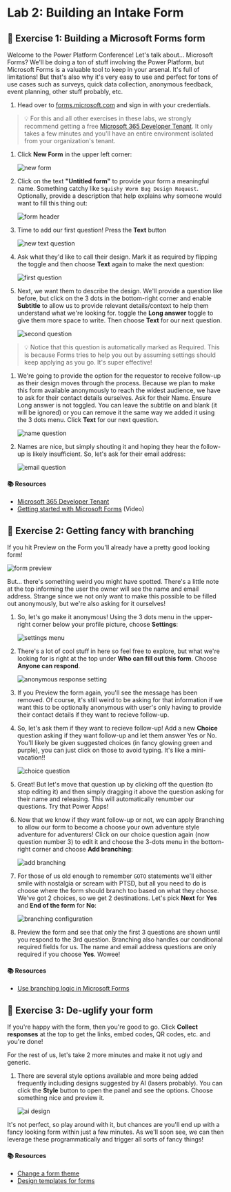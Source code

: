 # Lab 2: Building an Intake Form

## :rocket: Exercise 1: Building a Microsoft Forms form

Welcome to the Power Platform Conference! Let's talk about... Microsoft Forms? We'll be doing a ton of stuff involving the Power Platform, but Microsoft Forms is a valuable tool to keep in your arsenal. It's full of limitations! But that's also why it's very easy to use and perfect for tons of use cases such as surveys, quick data collection, anonymous feedback, event planning, other stuff probably, etc.

1. Head over to [forms.microsoft.com](https://forms.microsoft.com) and sign in with your credentials.

> :bulb: For this and all other exercises in these labs, we strongly recommend getting a free [Microsoft 365 Developer Tenant](https://aka.ms/m365devprogram). It only takes a few minutes and you'll have an entire environment isolated from your organization's tenant.

1. Click **New Form** in the upper left corner:

    ![new form](./assets/formsNew.png)

1. Click on the text **"Untitled form"** to provide your form a meaningful name. Something catchy like `Squishy Worm Bug Design Request`. Optionally, provide a description that help explains why someone would want to fill this thing out:

    ![form header](./assets/formsTitle.png)

1. Time to add our first question! Press the **Text** button

    ![new text question](./assets/formsTextQuestion.png)

1. Ask what they'd like to call their design. Mark it as required by flipping the toggle and then choose **Text** again to make the next question:

    ![first question](./assets/formsFirstQuestion.png)

1. Next, we want them to describe the design. We'll provide a question like before, but click on the 3 dots in the bottom-right corner and enable **Subtitle** to allow us to provide relevant details/context to help them understand what we're looking for. toggle the **Long answer** toggle to give them more space to write. Then choose **Text** for our next question.

    ![second question](./assets/formsSecondQuestion.png)

> :bulb: Notice that this question is automatically marked as Required. This is because Forms tries to help you out by assuming settings should keep applying as you go. It's super effective!

1. We're going to provide the option for the requestor to receive follow-up as their design moves through the process. Because we plan to make this form available anonymously to reach the widest audience, we have to ask for their contact details ourselves. Ask for their Name. Ensure Long answer is not toggled. You can leave the subtitle on and blank (it will be ignored) or you can remove it the same way we added it using the 3 dots menu. Click **Text** for our next question.

    ![name question](./assets/formsNameQuestion.png)

1. Names are nice, but simply shouting it and hoping they hear the follow-up is likely insufficient. So, let's ask for their email address:

    ![email question](./assets/formsEmailQuestion.png)

#### :books: Resources

- [Microsoft 365 Developer Tenant](https://aka.ms/m365devprogram)
- [Getting started with Microsoft Forms](https://www.youtube.com/watch?v=DtwFMLu3TJU) (Video)


## :rocket: Exercise 2: Getting fancy with branching

If you hit Preview on the Form you'll already have a pretty good looking form!

![form preview](./assets/formsInitialPreview.png)

But... there's something weird you might have spotted. There's a little note at the top informing the user the owner will see the name and email address. Strange since we not only want to make this possible to be filled out anonymously, but we're also asking for it ourselves!

1. So, let's go make it anonymous! Using the 3 dots menu in the upper-right corner below your profile picture, choose **Settings**:

    ![settings menu](./assets/formsSettingsMenu.png)

1. There's a lot of cool stuff in here so feel free to explore, but what we're looking for is right at the top under **Who can fill out this form**. Choose **Anyone can respond**.

    ![anonymous response setting](./assets/formsAnonymousResponses.png)

1. If you Preview the form again, you'll see the message has been removed. Of course, it's still weird to be asking for that information if we want this to be optionally anonymous with user's only having to provide their contact details if they want to recieve follow-up.

1. So, let's ask them if they want to recieve follow-up! Add a new **Choice** question asking if they want follow-up and let them answer Yes or No. You'll likely be given suggested choices (in fancy glowing green and purple), you can just click on those to avoid typing. It's like a mini-vacation!!

    ![choice question](./assets/formsChoiceQuestion.png)

1. Great! But let's move that question up by clicking off the question (to stop editing it) and then simply dragging it above the question asking for their name and releasing. This will automatically renumber our questions. Try that Power Apps!

1. Now that we know if they want follow-up or not, we can apply Branching to allow our form to become a choose your own adventure style adventure for adventurers! Click on our choice question again (now question number 3) to edit it and choose the 3-dots menu in the bottom-right corner and choose **Add branching**:

    ![add branching](./assets/formsAddBranching.png)

1. For those of us old enough to remember `GOTO` statements we'll either smile with nostalgia or scream with PTSD, but all you need to do is choose where the form should branch too based on what they choose. We've got 2 choices, so we get 2 destinations. Let's pick **Next** for **Yes** and **End of the form** for **No**:

    ![branching configuration](./assets/formsBranching.png)

1. Preview the form and see that only the first 3 questions are shown until you respond to the 3rd question. Branching also handles our conditional required fields for us. The name and email address questions are only required if you choose **Yes**. Wowee!

#### :books: Resources

- [Use branching logic in Microsoft Forms](https://support.microsoft.com/en-us/office/use-branching-logic-in-microsoft-forms-16634fda-eddb-44da-856d-6a8213f0d8bb)


## :rocket: Exercise 3: De-uglify your form

If you're happy with the form, then you're good to go. Click **Collect responses** at the top to get the links, embed codes, QR codes, etc. and you're done!

For the rest of us, let's take 2 more minutes and make it not ugly and generic.

1. There are several style options available and more being added frequently including designs suggested by AI (lasers probably). You can click the **Style** button to open the panel and see the options. Choose something nice and preview it.

    ![ai design](./assets/formsAIDesign.png)

It's not perfect, so play around with it, but chances are you'll end up with a fancy looking form within just a few minutes. As we'll soon see, we can then leverage these programmatically and trigger all sorts of fancy things!

#### :books: Resources

- [Change a form theme](https://support.microsoft.com/en-us/office/change-a-form-theme-895ca902-833b-4f56-9488-f36480d837ef)
- [Design templates for forms](https://create.microsoft.com/en-us/forms-templates)